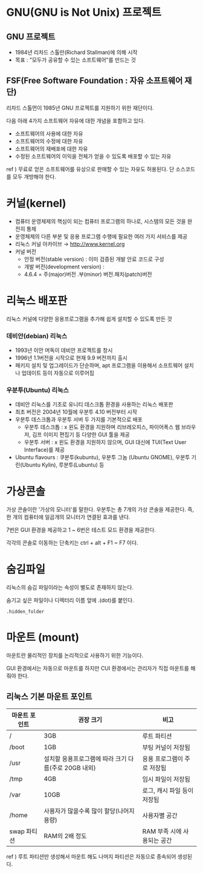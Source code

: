 # GNU(GNU is Not Unix) 프로젝트 

## GNU 프로젝트
- 1984년 리차드 스톨만(Richard Stallman)에 의해 시작
- 목표 : "모두가 공유할 수 있는 소프트웨어"를 만드는 것

## FSF(Free Software Foundation : 자유 소프트웨어 재단)
리차드 스톨먼이 1985년  GNU 프로젝트를 지원하기 위한 재단이다.

다음 아래 4가지 소프트웨어 자유에 대한 개념을 포함하고 있다. 

- 소프트웨어의 사용에 대한 자유
- 소프트웨어의 수정에 대한 자유
- 소프트웨어의 재배포에 대한 자유
- 수정된 소프트웨어의 이익을 전체가 얻을 수 있도록 배포할 수 있는 자유

ref ) 무료로 얻은 소프트웨어를  유상으로 판매할 수 있는 자유도 허용된다. 단 소스코드를 모두 개방해야 한다.



# 커널(kernel)

- 컴퓨터 운영체제의 핵심이 되는 컴퓨터 프로그램의 하나로, 시스템의 모든 것을 완전히 통제
- 운영체제의 다른 부분 및 응용 프로그램 수행에 필요한 여러 가지 서비스를 제공
- 리눅스 커널 아카이브 → <http://www.kernel.org>
- 커널 버전 
  - 안정 버전(stable version) : 이미 검증된 개발 안료 코드로 구성
  - 개발 버전(development version) :  
  - 4.6.4   =  주(major)버전 .부(minor) 버전.패치(patch)버전



# 리눅스 배포판

리눅스 커널에 다양한 응용프로그램을 추가해 쉽게 설치할 수 있도록 만든 것 

### 데비안(debian) 리눅스

- 1993년 이안 머독이 데비안 프로젝트를 창시
- 1996년 1.1버전을 시작으로 현재 9.9 버전까지 출시
- 패키지 설치 및 업그레이드가 단순하며, apt 프로그램을 이용해서 소프트웨어 설치나 업데이트 등이 자동으로 이루어짐

### 우분투(Ubuntu) 리눅스

- 데비안 리눅스를 기초로 유니티 데스크톱 환경을 사용하는 리눅스 배포판
- 최초 버전은 2004년 10월에 우분투 4.10 버전부터 시작
- 우분투 데스크톱과 우분투 서버 두 가지를 기본적으로 배포
  - 우분투 데스크톱 : x 윈도 환경을 지원하며 리브레오피스, 파이어폭스 웹 브라우저, 김프 이미지 편집기 등 다양한 GUI 툴을 제공
  - 우분투 서버 : x 윈도 환경을 지원하지 않으며, GUI 대신에 TUI(Text User Interface)를 제공
- Ubuntu flavours : 쿠분투(kubuntu), 우분투 그놈 (Ubuntu GNOME), 우분투 기린(Ubuntu Kylin), 루분투(Lubuntu) 등



# 가상콘솔 

가상 콘솔이란 '가상의 모니터'를 말한다. 우분투는 총 7개의 가상 콘솔을 제공한다.  즉, 한 개의 컴퓨터에 일곱개의 모니터가 연결된 효과를 낸다.

7번은 GUI 환경을 제공하고 1 ~ 6번은 테스트 모드 환경을 제공한다. 

각각의 콘솔로 이동하는 단축키는 ctrl + alt + F1 ~ F7 이다.



# 숨김파일

리눅스의 숨김 파일이라는 속성이 별도로 존재하지 않는다. 

숨기고 싶은 파일이나 디렉터리 이름 앞에 .(dot)를 붙인다. 

~~~
.hidden_folder
~~~



# 마운트 (mount)

마운트란 물리적인 장치를 논리적으로 사용하기 위한 기능이다.

GUI 환경에서는  자동으로 마운트를 하지만  CUI 환경에서는 관리자가 직접 마운트를 해줘야 한다. 

## 리눅스 기본 마운트 포인트 

<table>
    <thead>
        <tr>
            <th>
                마운트 포인트
            </th>
            <th>
                권장 크기
            </th>
             <th>
                비고
            </th>
        </tr>
    </thead>
	<tbody>
		<tr>
        	<td>/</td>
            <td>3GB</td>
            <td>루트 파티션</td>
        </tr>
        <tr>
        	<td>/boot</td>
            <td>1GB</td>
            <td>부팅 커널이 저장됨</td>
        </tr>
        <tr>
        	<td>/usr</td>
            <td>설치할 응용프로그램에 따라 크기 다름(주로 20GB 내외)</td>
            <td>응용 프로그램이 주로 저장됨</td>
        </tr>
        <tr>
        	<td>/tmp</td>
            <td>4GB</td>
            <td>임시 파일이 저장됨</td>
        </tr>
        <tr>
        	<td>/var</td>
            <td>10GB</td>
            <td>로그, 캐시 파일 등이 저장됨</td>
        </tr>
        <tr>
        	<td>/home</td>
            <td>사용자가 많을수록 많이 할당(나머지 용량)</td>
            <td>사용자별 공간</td>
        </tr>
        <tr>
        	<td>swap 파티션</td>
            <td>RAM의 2배 정도</td>
            <td>RAM 부족 시에 사용되는 공간</td>
        </tr>
	</tbody>
</table>

ref )   루트 파티션만 생성해서 마운트 해도  나머지 파티션은 자동으로 종속되어 생성된다.





























